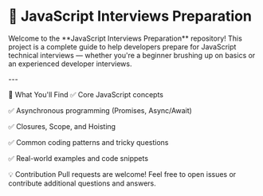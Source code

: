 # 🧠 JavaScript Interviews Preparation

<p>Welcome to the **JavaScript Interviews Preparation** repository! This project is a complete guide to help developers prepare for JavaScript technical interviews — whether you're a beginner brushing up on basics or an experienced developer interviews.</p>
---

📌 What You'll Find
✅ Core JavaScript concepts

✅ Asynchronous programming (Promises, Async/Await)

✅ Closures, Scope, and Hoisting

✅ Common coding patterns and tricky questions

✅ Real-world examples and code snippets

💡 Contribution
Pull requests are welcome! Feel free to open issues or contribute additional questions and answers.
